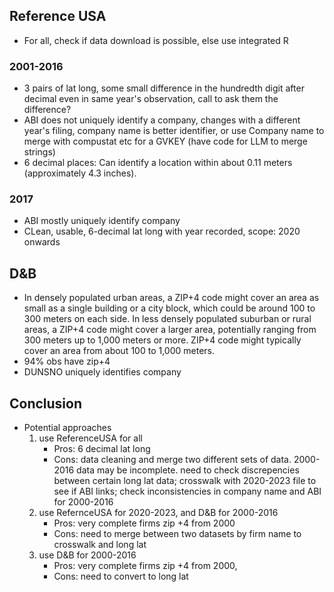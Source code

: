 ## Reference USA 
- For all, check if data download is possible, else use integrated R
### 2001-2016
- 3 pairs of lat long, some small difference in the hundredth digit after decimal even in same year's observation, call to ask them the difference?
- ABI does not uniquely identify a company, changes with a different year's filing, company name is better identifier, or use Company name to merge with compustat etc for a GVKEY (have code for LLM to merge strings)
- 6 decimal places: Can identify a location within about 0.11 meters (approximately 4.3 inches).

### 2017
- ABI mostly uniquely identify company
- CLean, usable, 6-decimal lat long with year recorded, scope: 2020 onwards

## D&B
- In densely populated urban areas, a ZIP+4 code might cover an area as small as a single building or a city block, which could be around 100 to 300 meters on each side. In less densely populated suburban or rural areas, a ZIP+4 code might cover a larger area, potentially ranging from 300 meters up to 1,000 meters or more. ZIP+4 code might typically cover an area from about 100 to 1,000 meters.
- 94% obs have zip+4
- DUNSNO uniquely identifies company

## Conclusion
- Potential approaches
  1) use ReferenceUSA for all
     - Pros: 6 decimal lat long
     - Cons: data cleaning and merge two different sets of data. 2000-2016 data may be incomplete. need to check discrepencies between certain long lat data; crosswalk with 2020-2023 file to see if ABI links; check inconsistencies in company name and ABI for 2000-2016
  2) use RefernceUSA for 2020-2023, and D&B for 2000-2016
     - Pros: very complete firms zip +4 from 2000
     - Cons: need to merge between two datasets by firm name to crosswalk and long lat 
  3) use D&B for 2000-2016
     - Pros: very complete firms zip +4 from 2000, 
     - Cons: need to convert to long lat 
     
